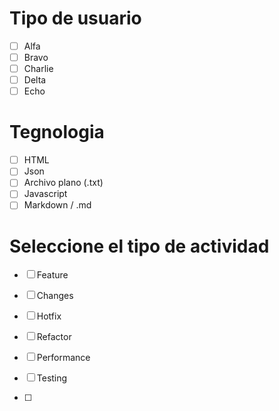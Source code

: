 # Tipo de usuario

- [ ] Alfa
- [ ] Bravo
- [ ] Charlie
- [ ] Delta
- [ ] Echo

# Tegnologia

- [ ] HTML
- [ ] Json
- [ ] Archivo plano (.txt)
- [ ] Javascript
- [ ] Markdown / .md

# Seleccione el tipo de actividad

- [ ] Feature
- [ ] Changes
- [ ] Hotfix
- [ ] Refactor
- [ ] Performance
- [ ] Testing

- [ ] 
